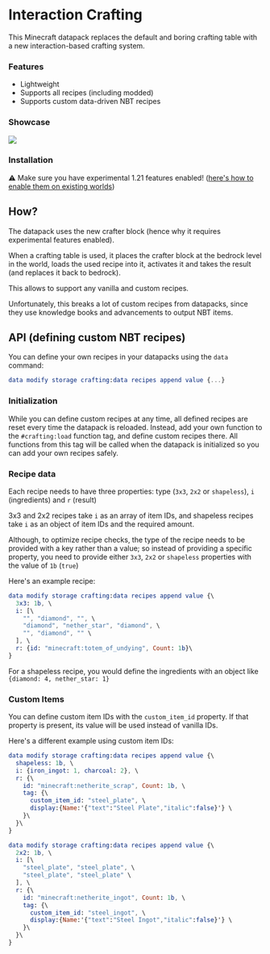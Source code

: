 # Interaction Crafting

This Minecraft datapack replaces the default and boring crafting table with a new interaction-based crafting system.

### Features

- Lightweight
- Supports all recipes (including modded)
- Supports custom data-driven NBT recipes

### Showcase

![](https://i.imgur.com/Z6Zgu0O.gif)

### Installation

⚠️ Make sure you have experimental 1.21 features enabled! ([here's how to enable them on existing worlds](https://www.youtube.com/watch?v=MmLHVI-U5xM))

## How?

The datapack uses the new crafter block (hence why it requires experimental features enabled).

When a crafting table is used, it places the crafter block at the bedrock level in the world, loads the used recipe into it, activates it and takes the result (and replaces it back to bedrock).

This allows to support any vanilla and custom recipes.

Unfortunately, this breaks a lot of custom recipes from datapacks, since they use knowledge books and advancements to output NBT items.

## API (defining custom NBT recipes)

You can define your own recipes in your datapacks using the `data` command:
```elm
data modify storage crafting:data recipes append value {...}
```

### Initialization

While you can define custom recipes at any time, all defined recipes are reset every time the datapack is reloaded. Instead, add your own function to the `#crafting:load` function tag, and define custom recipes there. All functions from this tag will be called when the datapack is initialized so you can add your own recipes safely.

### Recipe data

Each recipe needs to have three properties: type (`3x3`, `2x2` or `shapeless`), `i` (ingredients) and `r` (result)

3x3 and 2x2 recipes take `i` as an array of item IDs, and shapeless recipes take `i` as an object of item IDs and the required amount.

Although, to optimize recipe checks, the type of the recipe needs to be provided with a key rather than a value; so instead of providing a specific property, you need to provide either `3x3`, `2x2` or `shapeless` properties with the value of `1b` (`true`)

Here's an example recipe:
```elm
data modify storage crafting:data recipes append value {\
  3x3: 1b, \
  i: [\
    "", "diamond", "", \
    "diamond", "nether_star", "diamond", \
    "", "diamond", "" \
  ], \
  r: {id: "minecraft:totem_of_undying", Count: 1b}\
}
```
For a shapeless recipe, you would define the ingredients with an object like `{diamond: 4, nether_star: 1}`

### Custom Items

You can define custom item IDs with the `custom_item_id` property. If that property is present, its value will be used instead of vanilla IDs.

Here's a different example using custom item IDs:
```elm
data modify storage crafting:data recipes append value {\
  shapeless: 1b, \
  i: {iron_ingot: 1, charcoal: 2}, \
  r: {\
    id: "minecraft:netherite_scrap", Count: 1b, \
    tag: {\
      custom_item_id: "steel_plate", \
      display:{Name:'{"text":"Steel Plate","italic":false}'} \
    }\
  }\
}

data modify storage crafting:data recipes append value {\
  2x2: 1b, \
  i: [\
    "steel_plate", "steel_plate", \
    "steel_plate", "steel_plate" \
  ], \
  r: {\
    id: "minecraft:netherite_ingot", Count: 1b, \
    tag: {\
      custom_item_id: "steel_ingot", \
      display:{Name:'{"text":"Steel Ingot","italic":false}'} \
    }\
  }\
}
```
